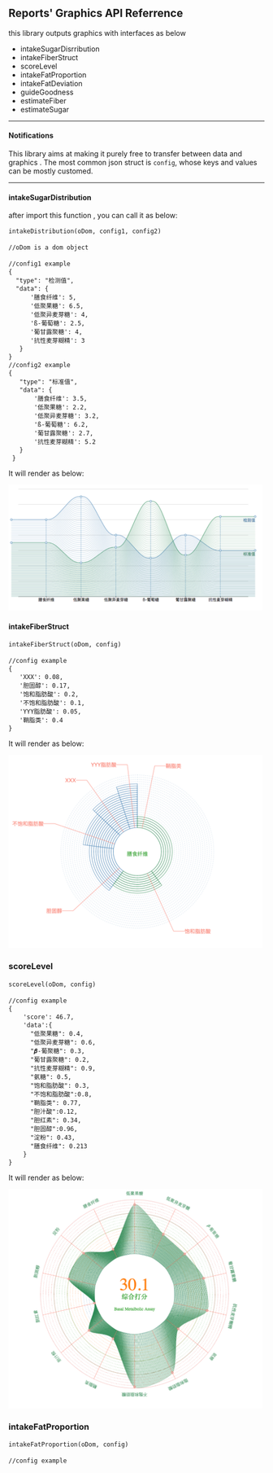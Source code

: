 ## Reports' Graphics API Referrence

this library outputs graphics with interfaces as below
* intakeSugarDisrribution
* intakeFiberStruct
* scoreLevel
* intakeFatProportion
* intakeFatDeviation
* guideGoodness
* estimateFiber
* estimateSugar

****

#### Notifications
This library aims at making it purely free to transfer between data and graphics . The most common json struct is `config`, whose keys and values can be mostly customed.
****



#### intakeSugarDistribution
after import this function , you can call it as below:
```
intakeDistribution(oDom, config1, config2)

//oDom is a dom object

//config1 example
{
  "type": "检测值",
  "data": {
      '膳食纤维': 5,
      '低聚果糖': 6.5,
      '低聚异麦芽糖': 4,
      'ß-葡萄糖': 2.5,
      '葡甘露聚糖': 4,
      '抗性麦芽糊精': 3
   }
}
//config2 example
{
   "type": "标准值",
   "data": {
       '膳食纤维': 3.5,
       '低聚果糖': 2.2,
       '低聚异麦芽糖': 3.2,
       'ß-葡萄糖': 6.2,
       '葡甘露聚糖': 2.7,
       '抗性麦芽糊精': 5.2
   }
 }

```
It will render as below:

<img src="./docs/intake-sugar-distribution.png"  width='500'>


#### intakeFiberStruct
```
intakeFiberStruct(oDom, config)

//config example
{
   'XXX': 0.08,
   '胆固醇': 0.17,
   '饱和脂肪酸': 0.2,
   '不饱和脂肪酸': 0.1,
   'YYY脂肪酸': 0.05,
   '鞘脂类': 0.4
}
```
It will render as below:

<img src="./docs/intake-fiber-struct.png" width='500'>


### scoreLevel
```
scoreLevel(oDom, config)

//config example
{
    'score': 46.7,
    'data':{
      "低聚果糖": 0.4,
      "低聚异麦芽糖": 0.6,
      "𝜷-葡聚糖": 0.3,
      "葡甘露聚糖": 0.2,
      "抗性麦芽糊精": 0.9,
      "氨糖": 0.5,
      "饱和脂肪酸": 0.3,
      "不饱和脂肪酸":0.8,
      "鞘脂类": 0.77,
      "胆汁酸":0.12,
      "胆红素": 0.34,
      "胆固醇":0.96,
      "淀粉": 0.43,
      "膳食纤维": 0.213
    }
}

```

It will render as below:

<img src="./docs/score-level.png" width='500'>


### intakeFatProportion
```
intakeFatProportion(oDom, config)

//config example


```
